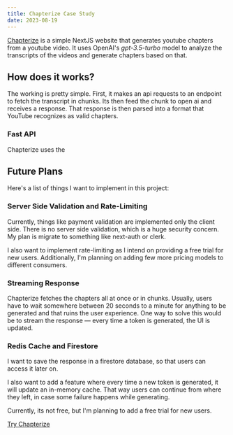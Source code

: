 ```yaml
---
title: Chapterize Case Study
date: 2023-08-19
---
```


[Chapterize](https://chapterize.vercel.app/) is a simple NextJS website that generates youtube chapters from a youtube video. It uses OpenAI's *gpt-3.5-turbo* model to analyze the transcripts of the videos and generate chapters based on that.

<!-- > TODO: add gif that shows the working of chapterize -->

## How does it works?

The working is pretty simple. First, it makes an api requests to an endpoint to fetch the transcript in chunks. Its then feed the chunk to open ai and receives a response. That response is then parsed into a format that YouTube recognizes as valid chapters.

<!-- ![Chapterize](/assets/img/chapterize.png) -->

<!-- ## What I learned -->

### Fast API

Chapterize uses the 



## Future Plans

Here's a list of things I want to implement in this project:

### Server Side Validation and Rate-Limiting

Currently, things like payment validation are implemented only the client side. There is no server side validation, which is a huge security concern. My plan is migrate to something like next-auth or clerk.

I also want to implement rate-limiting as I intend on providing a free trial for new users. Additionally, I'm planning on adding few more pricing models to different consumers.

### Streaming Response

Chapterize fetches the chapters all at once or in chunks. Usually, users have to wait somewhere between 20 seconds to a minute for anything to be generated and that ruins the user experience. One way to solve this would be to stream the response — every time a token is generated, the UI is updated.

### Redis Cache and Firestore

I want to save the response in a firestore database, so that users can access it later on.

I also want to add a feature where every time a new token is generated, it will update an in-memory cache. That way users can continue from where they left, in case some failure happens while generating.

Currently, its not free, but I'm planning to add a free trial for new users.

[Try Chapterize](https://chapterize.vercel.app/)